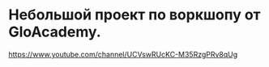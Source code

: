 # Небольшой проект по воркшопу от GloAcademy.
https://www.youtube.com/channel/UCVswRUcKC-M35RzgPRv8qUg
